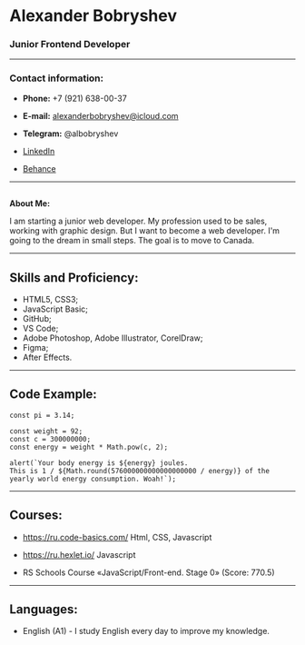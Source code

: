 
# Alexander Bobryshev



### Junior Frontend Developer


---


### Contact information:

* **Phone:** +7 (921) 638-00-37

* **E-mail:** alexanderbobryshev@icloud.com

* **Telegram:** @albobryshev

* [LinkedIn](https://www.linkedin.com/in/alex-bobryshev-b36baa226/)

* [Behance](https://www.behance.net/albobryshev)


---

## 
**About Me:**


I am starting a junior web developer. My profession used to be sales, working with graphic design. But I want to become a web developer. I'm going to the dream in small steps. The goal is to move to Canada.



---


## Skills and Proficiency:


* HTML5, CSS3;
* JavaScript Basic;
* GitHub;
* VS Code;
* Adobe Photoshop, Adobe Illustrator, CorelDraw;
* Figma;
* After Effects.


---


## Code Example:

```
const pi = 3.14;

const weight = 92;
const c = 300000000;
const energy = weight * Math.pow(c, 2);

alert(`Your body energy is ${energy} joules. 
This is 1 / ${Math.round(576000000000000000000 / energy)} of the yearly world energy consumption. Woah!`);

```


---


## Courses:


* https://ru.code-basics.com/ Html, CSS, Javascript

* https://ru.hexlet.io/ Javascript

* RS Schools Course «JavaScript/Front-end. Stage 0» (Score: 770.5)

---

## Languages:

* English (A1) - I study English every day to improve my knowledge.
